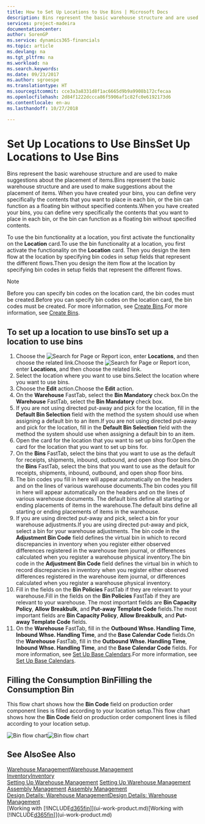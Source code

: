 ```yaml
---
title: How to Set Up Locations to Use Bins | Microsoft Docs
description: Bins represent the basic warehouse structure and are used to make suggestions about the placement of items. When you have created your bins, you can define very specifically the contents that you want to place in each bin, or the bin can function as a floating bin without specified contents.
services: project-madeira
documentationcenter: 
author: SorenGP
ms.service: dynamics365-financials
ms.topic: article
ms.devlang: na
ms.tgt_pltfrm: na
ms.workload: na
ms.search.keywords: 
ms.date: 09/23/2017
ms.author: sgroespe
ms.translationtype: HT
ms.sourcegitcommit: cce3a3a8331d8f1ac6665d9b9a9908b172cfecaa
ms.openlocfilehash: 2d84f1222dccca86f5906af1c82fc0e6192173d6
ms.contentlocale: en-au
ms.lasthandoff: 10/27/2018

---
```

# <a name="set-up-locations-to-use-bins"></a><span data-ttu-id="a4052-104">Set Up Locations to Use Bins</span><span class="sxs-lookup"><span data-stu-id="a4052-104">Set Up Locations to Use Bins</span></span>
<span data-ttu-id="a4052-105">Bins represent the basic warehouse structure and are used to make suggestions about the placement of items.</span><span class="sxs-lookup"><span data-stu-id="a4052-105">Bins represent the basic warehouse structure and are used to make suggestions about the placement of items.</span></span> <span data-ttu-id="a4052-106">When you have created your bins, you can define very specifically the contents that you want to place in each bin, or the bin can function as a floating bin without specified contents.</span><span class="sxs-lookup"><span data-stu-id="a4052-106">When you have created your bins, you can define very specifically the contents that you want to place in each bin, or the bin can function as a floating bin without specified contents.</span></span>  

<span data-ttu-id="a4052-107">To use the bin functionality at a location, you first activate the functionality on the **Location** card.</span><span class="sxs-lookup"><span data-stu-id="a4052-107">To use the bin functionality at a location, you first activate the functionality on the **Location** card.</span></span> <span data-ttu-id="a4052-108">Then you design the item flow at the location by specifying bin codes in setup fields that represent the different flows.</span><span class="sxs-lookup"><span data-stu-id="a4052-108">Then you design the item flow at the location by specifying bin codes in setup fields that represent the different flows.</span></span>  

> [!NOTE]  
>  <span data-ttu-id="a4052-109">Before you can specify bin codes on the location card, the bin codes must be created.</span><span class="sxs-lookup"><span data-stu-id="a4052-109">Before you can specify bin codes on the location card, the bin codes must be created.</span></span> <span data-ttu-id="a4052-110">For more information, see [Create Bins](warehouse-how-to-create-individual-bins.md).</span><span class="sxs-lookup"><span data-stu-id="a4052-110">For more information, see [Create Bins](warehouse-how-to-create-individual-bins.md).</span></span>  

## <a name="to-set-up-a-location-to-use-bins"></a><span data-ttu-id="a4052-111">To set up a location to use bins</span><span class="sxs-lookup"><span data-stu-id="a4052-111">To set up a location to use bins</span></span>  
1.  <span data-ttu-id="a4052-112">Choose the ![Search for Page or Report](media/ui-search/search_small.png "Search for Page or Report icon") icon, enter **Locations**, and then choose the related link.</span><span class="sxs-lookup"><span data-stu-id="a4052-112">Choose the ![Search for Page or Report](media/ui-search/search_small.png "Search for Page or Report icon") icon, enter **Locations**, and then choose the related link.</span></span>  
2.  <span data-ttu-id="a4052-113">Select the location where you want to use bins.</span><span class="sxs-lookup"><span data-stu-id="a4052-113">Select the location where you want to use bins.</span></span>  
3.  <span data-ttu-id="a4052-114">Choose the **Edit** action.</span><span class="sxs-lookup"><span data-stu-id="a4052-114">Choose the **Edit** action.</span></span>  
4.  <span data-ttu-id="a4052-115">On the **Warehouse** FastTab, select the **Bin Mandatory** check box.</span><span class="sxs-lookup"><span data-stu-id="a4052-115">On the **Warehouse** FastTab, select the **Bin Mandatory** check box.</span></span>  
5.  <span data-ttu-id="a4052-116">If you are not using directed put-away and pick for the location, fill in the **Default Bin Selection** field with the method the system should use when assigning a default bin to an item.</span><span class="sxs-lookup"><span data-stu-id="a4052-116">If you are not using directed put-away and pick for the location, fill in the **Default Bin Selection** field with the method the system should use when assigning a default bin to an item.</span></span>  
6.  <span data-ttu-id="a4052-117">Open the card for the location that you want to set up bins for.</span><span class="sxs-lookup"><span data-stu-id="a4052-117">Open the card for the location that you want to set up bins for.</span></span>
7.  <span data-ttu-id="a4052-118">On the **Bins** FastTab, select the bins that you want to use as the default for receipts, shipments, inbound, outbound, and open shop floor bins.</span><span class="sxs-lookup"><span data-stu-id="a4052-118">On the **Bins** FastTab, select the bins that you want to use as the default for receipts, shipments, inbound, outbound, and open shop floor bins.</span></span>  
8.  <span data-ttu-id="a4052-119">The bin codes you fill in here will appear automatically on the headers and on the lines of various warehouse documents.</span><span class="sxs-lookup"><span data-stu-id="a4052-119">The bin codes you fill in here will appear automatically on the headers and on the lines of various warehouse documents.</span></span> <span data-ttu-id="a4052-120">The default bins define all starting or ending placements of items in the warehouse.</span><span class="sxs-lookup"><span data-stu-id="a4052-120">The default bins define all starting or ending placements of items in the warehouse.</span></span>  
9.  <span data-ttu-id="a4052-121">If you are using directed put-away and pick, select a bin for your warehouse adjustments.</span><span class="sxs-lookup"><span data-stu-id="a4052-121">If you are using directed put-away and pick, select a bin for your warehouse adjustments.</span></span> <span data-ttu-id="a4052-122">The bin code in the **Adjustment Bin Code** field defines the virtual bin in which to record discrepancies in inventory when you register either observed differences registered in the warehouse item journal, or differences calculated when you register a warehouse physical inventory.</span><span class="sxs-lookup"><span data-stu-id="a4052-122">The bin code in the **Adjustment Bin Code** field defines the virtual bin in which to record discrepancies in inventory when you register either observed differences registered in the warehouse item journal, or differences calculated when you register a warehouse physical inventory.</span></span>  
10. <span data-ttu-id="a4052-123">Fill in the fields on the **Bin Policies** FastTab if they are relevant to your warehouse.</span><span class="sxs-lookup"><span data-stu-id="a4052-123">Fill in the fields on the **Bin Policies** FastTab if they are relevant to your warehouse.</span></span> <span data-ttu-id="a4052-124">The most important fields are **Bin Capacity Policy**, **Allow Breakbulk**, and **Put-away Template Code** fields.</span><span class="sxs-lookup"><span data-stu-id="a4052-124">The most important fields are **Bin Capacity Policy**, **Allow Breakbulk**, and **Put-away Template Code** fields.</span></span>  
11. <span data-ttu-id="a4052-125">On the **Warehouse** FastTab, fill in the **Outbound Whse. Handling Time**, **Inbound Whse. Handling Time**, and the **Base Calendar Code** fields.</span><span class="sxs-lookup"><span data-stu-id="a4052-125">On the **Warehouse** FastTab, fill in the **Outbound Whse. Handling Time**, **Inbound Whse. Handling Time**, and the **Base Calendar Code** fields.</span></span> <span data-ttu-id="a4052-126">For more information, see [Set Up Base Calendars](across-how-to-assign-base-calendars.md).</span><span class="sxs-lookup"><span data-stu-id="a4052-126">For more information, see [Set Up Base Calendars](across-how-to-assign-base-calendars.md).</span></span>

## <a name="filling-the-consumption-bin"></a><span data-ttu-id="a4052-127">Filling the Consumption Bin</span><span class="sxs-lookup"><span data-stu-id="a4052-127">Filling the Consumption Bin</span></span>
<span data-ttu-id="a4052-128">This flow chart shows how the **Bin Code** field on production order component lines is filled according to your location setup.</span><span class="sxs-lookup"><span data-stu-id="a4052-128">This flow chart shows how the **Bin Code** field on production order component lines is filled according to your location setup.</span></span>

<span data-ttu-id="a4052-129">![Bin flow chart](media/binflow.png "BinFlow")</span><span class="sxs-lookup"><span data-stu-id="a4052-129">![Bin flow chart](media/binflow.png "BinFlow")</span></span>  

## <a name="see-also"></a><span data-ttu-id="a4052-130">See Also</span><span class="sxs-lookup"><span data-stu-id="a4052-130">See Also</span></span>
[<span data-ttu-id="a4052-131">Warehouse Management</span><span class="sxs-lookup"><span data-stu-id="a4052-131">Warehouse Management</span></span>](warehouse-manage-warehouse.md)  
[<span data-ttu-id="a4052-132">Inventory</span><span class="sxs-lookup"><span data-stu-id="a4052-132">Inventory</span></span>](inventory-manage-inventory.md)  
<span data-ttu-id="a4052-133">[Setting Up Warehouse Management](warehouse-setup-warehouse.md)   </span><span class="sxs-lookup"><span data-stu-id="a4052-133">[Setting Up Warehouse Management](warehouse-setup-warehouse.md)   </span></span>  
<span data-ttu-id="a4052-134">[Assembly Management](assembly-assemble-items.md)  </span><span class="sxs-lookup"><span data-stu-id="a4052-134">[Assembly Management](assembly-assemble-items.md)  </span></span>  
[<span data-ttu-id="a4052-135">Design Details: Warehouse Management</span><span class="sxs-lookup"><span data-stu-id="a4052-135">Design Details: Warehouse Management</span></span>](design-details-warehouse-management.md)  
<span data-ttu-id="a4052-136">[Working with [!INCLUDE[d365fin](includes/d365fin_md.md)]](ui-work-product.md)</span><span class="sxs-lookup"><span data-stu-id="a4052-136">[Working with [!INCLUDE[d365fin](includes/d365fin_md.md)]](ui-work-product.md)</span></span>

